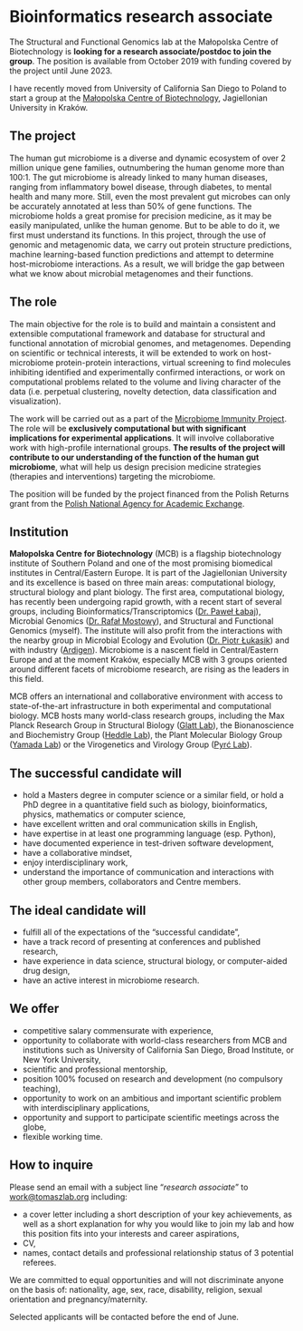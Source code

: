# Bioinformatics research associate

The Structural and Functional Genomics lab at the Małopolska Centre of Biotechnology is **looking for a research associate/postdoc to join the group**. The position is available from October 2019 with funding covered by the project until June 2023.

I have recently moved from University of California San Diego to Poland to start a group at the [Małopolska Centre of Biotechnology](https://mcb.uj.edu.pl/), Jagiellonian University in Kraków.


## The project

The human gut microbiome is a diverse and dynamic ecosystem of over 2 million unique gene families, outnumbering the human genome more than 100:1. The gut microbiome is already linked to many human diseases, ranging from inflammatory bowel disease, through diabetes, to mental health and many more. Still, even the most prevalent gut microbes can only be accurately annotated at less than 50% of gene functions. The microbiome holds a great promise for precision medicine, as it may be easily manipulated, unlike the human genome. But to be able to do it, we first must understand its functions. In this project, through the use of genomic and metagenomic data, we carry out protein structure predictions, machine learning-based function predictions and attempt to determine host-microbiome interactions. As a result, we will bridge the gap between what we know about microbial metagenomes and their functions.


## The role

The main objective for the role is to build and maintain a consistent and extensible computational framework and database for structural and functional annotation of microbial genomes, and metagenomes. Depending on scientific or technical interests, it will be extended to work on host-microbiome protein-protein interactions, virtual screening to find molecules inhibiting identified and experimentally confirmed interactions, or work on computational problems related to the volume and living character of the data (i.e. perpetual clustering, novelty detection, data classification and visualization). 

The work will be carried out as a part of the [Microbiome Immunity Project](https://www.worldcommunitygrid.org/research/mip1/overview.do). The role will be **exclusively computational but with significant implications for experimental applications**. It will involve collaborative work with high-profile international groups. **The results of the project will contribute to our understanding of the function of the human gut microbiome**, what will help us design precision medicine strategies (therapies and interventions) targeting the microbiome.

The position will be funded by the project financed from the Polish Returns grant from the [Polish National Agency for Academic Exchange](https://nawa.gov.pl/en/).


## Institution

**Małopolska Centre for Biotechnology** (MCB) is a flagship biotechnology institute of Southern Poland and one of the most promising biomedical institutes in Central/Eastern Europe. It is part of the Jagiellonian University and its excellence is based on three main areas: computational biology, structural biology and plant biology. The first area, computational biology, has recently been undergoing rapid growth, with a recent start of several groups, including Bioinformatics/Transcriptomics ([Dr. Paweł Łabaj](https://scholar.google.pl/citations?hl=en&user=al6BDt8AAAAJ&view_op=list_works&sortby=pubdate)), Microbial Genomics ([Dr. Rafał Mostowy](https://mostowylab.com)), and Structural and Functional Genomics (myself). The institute will also profit from the interactions with the nearby group in Microbial Ecology and Evolution ([Dr. Piotr Łukasik](https://scholar.google.com/citations?user=nqaO1yUAAAAJ&hl=en)) and with industry ([Ardigen](https://ardigen.com)). Microbiome is a nascent field in Central/Eastern Europe and at the moment Kraków, especially MCB with 3 groups oriented around different facets of microbiome research, are rising as the leaders in this field.

MCB offers an international and collaborative environment with access to state-of-the-art infrastructure in both experimental and computational biology. MCB hosts many world-class research groups, including the Max Planck Research Group in Structural Biology ([Glatt Lab](http://glatt-lab.pl/)), the Bionanoscience and Biochemistry Group ([Heddle Lab](http://www.heddlelab.org/)), the Plant Molecular Biology Group ([Yamada Lab](https://mcb.uj.edu.pl/plant-molecular-biology-laboratory)) or the Virogenetics and Virology Group ([Pyrć Lab](http://virogenetics.info/)).


## The successful candidate will

*   hold a Masters degree in computer science or a similar field, or hold a PhD degree in a quantitative field such as biology, bioinformatics, physics, mathematics or computer science,
*   have excellent written and oral communication skills in English,
*   have expertise in at least one programming language (esp. Python),
*   have documented experience in test-driven software development,
*   have a collaborative mindset,
*   enjoy interdisciplinary work,
*   understand the importance of communication and interactions with other group members, collaborators and Centre members.


## The ideal candidate will

*   fulfill all of the expectations of the “successful candidate”,
*   have a track record of presenting at conferences and published research,
*   have experience in data science, structural biology, or computer-aided drug design,
*   have an active interest in microbiome research.


## We offer

*   competitive salary commensurate with experience,
*   opportunity to collaborate with world-class researchers from MCB and institutions such as University of California San Diego, Broad Institute, or New York University,
*   scientific and professional mentorship,
*   position 100% focused on research and development (no compulsory teaching),
*   opportunity to work on an ambitious and important scientific problem with interdisciplinary applications,
*   opportunity and support to participate scientific meetings across the globe,
*   flexible working time.


## How to inquire

Please send an email with a subject line “_research associate_” to [work@tomaszlab.org](mailto:work@tomaszlab.org) including: 

*   a cover letter including a short description of your key achievements, as well as a short explanation for why you would like to join my lab and how this position fits into your interests and career aspirations,
*   CV,
*   names, contact details and professional relationship status of 3 potential referees.  

<!-- 
Please include the following statement in your application: “I hereby authorize you to process my personal data included in my job application for the needs of the recruitment process (in accordance with the Act of 29 August 1997 on the protection of personal data, Dz. U. No 133, item. 883, as amended)”.

### **Application deadline is Friday, June 28 2019.**
-->

We are committed to equal opportunities and will not discriminate anyone on the basis of: nationality, age, sex, race, disability, religion, sexual orientation and pregnancy/maternity.

<!--
The recruitment will be carried out in 2 steps. Selected applicants will be interviewed after the application deadline has passed.
-->
Selected applicants will be contacted before the end of June.